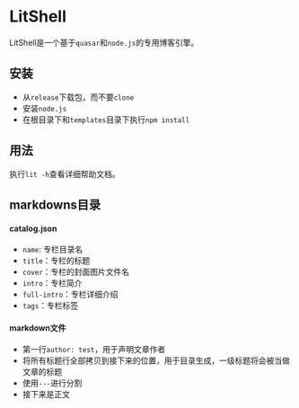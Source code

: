# LitShell
LitShell是一个基于`quasar`和`node.js`的专用博客引擎。
## 安装
+ 从`release`下载包，而不要`clone`
+ 安装`node.js`
+ 在根目录下和`templates`目录下执行`npm install`

## 用法
执行`lit -h`查看详细帮助文档。

## markdowns目录
#### catalog.json
+ `name`: 专栏目录名
+ `title`：专栏的标题
+ `cover`：专栏的封面图片文件名
+ `intro`：专栏简介
+ `full-intro`：专栏详细介绍
+ `tags`：专栏标签
#### markdown文件
+ 第一行`author: test`，用于声明文章作者
+ 将所有标题行全部拷贝到接下来的位置，用于目录生成，一级标题将会被当做文章的标题
+ 使用`---`进行分割
+ 接下来是正文